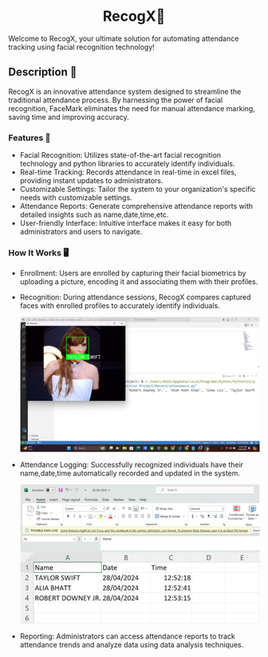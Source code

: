<h1 align="center">RecogX👥</h1>
Welcome to RecogX, your ultimate solution for automating attendance tracking using facial recognition technology!

## Description 📜
RecogX is an innovative attendance system designed to streamline the traditional attendance process. By harnessing the power of facial recognition, FaceMark eliminates the need for manual attendance marking, saving time and improving accuracy.

### Features 🪪
* Facial Recognition: Utilizes state-of-the-art facial recognition technology and python libraries to accurately identify individuals.
* Real-time Tracking: Records attendance in real-time in excel files, providing instant updates to administrators.
* Customizable Settings: Tailor the system to your organization's specific needs with customizable settings.
* Attendance Reports: Generate comprehensive attendance reports with detailed insights such as name,date,time,etc.
* User-friendly Interface: Intuitive interface makes it easy for both administrators and users to navigate.

### How It Works 🖥️
* Enrollment: Users are enrolled by capturing their facial biometrics by uploading a picture, encoding it and associating them with their profiles.
* Recognition: During attendance sessions, RecogX compares captured faces with enrolled profiles to accurately identify individuals.
  
  ![Screenshot1](https://github.com/moumita-13/RecogX/blob/2e9da5a52d3259e4a47c534e88c7b2af7a8335c5/Project%20Run/Screenshot1.png)
* Attendance Logging: Successfully recognized individuals have their name,date,time automatically recorded and updated in the system.
  
  ![Screenshot2](https://github.com/moumita-13/RecogX/blob/5c981ea618865e80e4dfbacec6fe062674a8ba75/Project%20Run/Screenshot4.png)

* Reporting: Administrators can access attendance reports to track attendance trends and analyze data using data analysis techniques.
